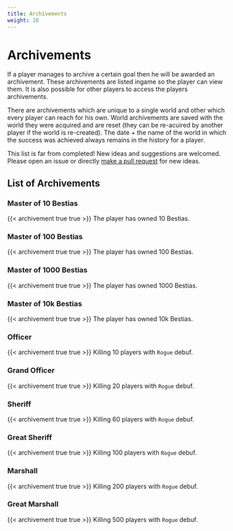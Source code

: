 ```yaml
---
title: Archivements
weight: 10
---
```

# Archivements

If a player manages to archive a certain goal then he will be awarded an archivement. These archivements are listed ingame
so the player can view them. It is also possible for other players to access the players archivements.

There are archivements which are unique to a single world and other which every player can reach for his own. World archivements
are saved with the world they were acquired and are reset (they can be re-acuired by another player if the world is re-created).
The date + the name of the world in which the success was achieved always remains in the history for a player.

This list is far from completed! New ideas and suggestions are welcomed. Please open an issue or directly
[make a pull request](https://github.com/tfelix/bestia-docs/edit/master/content/docs%5cmechanics%5carchivements.md) for new ideas.

## List of Archivements

### Master of 10 Bestias

{{< archivement true true >}}
The player has owned 10 Bestias.

### Master of 100 Bestias

{{< archivement true true >}}
The player has owned 100 Bestias.

### Master of 1000 Bestias

{{< archivement true true >}}
The player has owned 1000 Bestias.

### Master of 10k Bestias

{{< archivement true true >}}
The player has owned 10k Bestias.

### Officer

{{< archivement true true >}}
Killing 10 players with `Rogue` debuf.

### Grand Officer

{{< archivement true true >}}
Killing 20 players with `Rogue` debuf.

### Sheriff

{{< archivement true true >}}
Killing 60 players with `Rogue` debuf.

### Great Sheriff

{{< archivement true true >}}
Killing 100 players with `Rogue` debuf.

### Marshall

{{< archivement true true >}}
Killing 200 players with `Rogue` debuf.

### Great Marshall

{{< archivement true true >}}
Killing 500 players with `Rogue` debuf.
